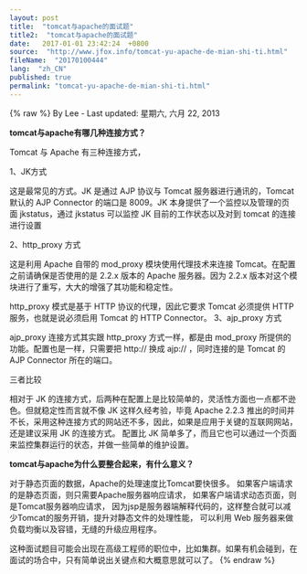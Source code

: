 ```yaml
---
layout: post
title:  "tomcat与apache的面试题"
title2:  "tomcat与apache的面试题"
date:   2017-01-01 23:42:24  +0800
source:  "http://www.jfox.info/tomcat-yu-apache-de-mian-shi-ti.html"
fileName:  "20170100444"
lang:  "zh_CN"
published: true
permalink: "tomcat-yu-apache-de-mian-shi-ti.html"
---
```

{% raw %}
By Lee - Last updated: 星期六, 六月 22, 2013

**tomcat与apache有哪几种连接方式？**

Tomcat 与 Apache 有三种连接方式，

1、JK方式

这是最常见的方式。JK 是通过 AJP 协议与 Tomcat 服务器进行通讯的，Tomcat 默认的 AJP Connector 的端口是 8009。JK 本身提供了一个监控以及管理的页面 jkstatus，通过 jkstatus 可以监控 JK 目前的工作状态以及对到 tomcat 的连接进行设置

2、http_proxy 方式

这是利用 Apache 自带的 mod_proxy 模块使用代理技术来连接 Tomcat。在配置之前请确保是否使用的是 2.2.x 版本的 Apache 服务器。因为 2.2.x 版本对这个模块进行了重写，大大的增强了其功能和稳定性。

http_proxy 模式是基于 HTTP 协议的代理，因此它要求 Tomcat 必须提供 HTTP 服务，也就是说必须启用 Tomcat 的 HTTP Connector。
3、ajp_proxy 方式

ajp_proxy 连接方式其实跟 http_proxy 方式一样，都是由 mod_proxy 所提供的功能。配置也是一样，只需要把 http:// 换成 ajp:// ，同时连接的是 Tomcat 的 AJP Connector 所在的端口。

三者比较

相对于 JK 的连接方式，后两种在配置上是比较简单的，灵活性方面也一点都不逊色。但就稳定性而言就不像 JK 这样久经考验，毕竟 Apache 2.2.3 推出的时间并不长，采用这种连接方式的网站还不多，因此，如果是应用于关键的互联网网站，还是建议采用 JK 的连接方式。
配置比 JK 简单多了，而且它也可以通过一个页面来监控集群运行的状态，并做一些简单的维护设置。

**tomcat与apache为什么要整合起来，有什么意义？**

对于静态页面的数据，Apache的处理速度比Tomcat要快很多。
如果客户端请求的是静态页面，则只需要Apache服务器响应请求，
如果客户端请求动态页面，则是Tomcat服务器响应请求，
因为jsp是服务器端解释代码的，这样整合就可以减少Tomcat的服务开销，提升对静态文件的处理性能，
可以利用 Web 服务器来做负载均衡以及容错，无缝的升级应用程序。

这种面试题目可能会出现在高级工程师的职位中，比如集群。如果有机会碰到，在面试的场合中，只有简单说出关键点和大概意思就可以了。
{% endraw %}
